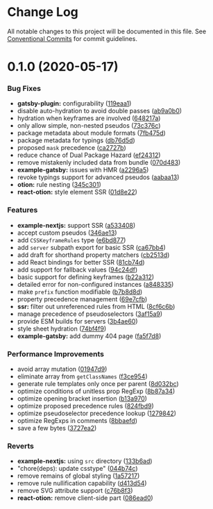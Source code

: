 # Change Log

All notable changes to this project will be documented in this file.
See [Conventional Commits](https://conventionalcommits.org) for commit guidelines.

# 0.1.0 (2020-05-17)

### Bug Fixes

- **gatsby-plugin:** configurability ([119eaa1](https://github.com/kripod/otion/commit/119eaa11db54fa1cafda59e0c2e58fe7cc4e3215))
- disable auto-hydration to avoid double passes ([ab9a0b0](https://github.com/kripod/otion/commit/ab9a0b0c360c70ca37303993cb13ef58b401f880))
- hydration when keyframes are involved ([648217a](https://github.com/kripod/otion/commit/648217a54f66fc857fae78384e1a80088f29d96b))
- only allow simple, non-nested pseudos ([73c376c](https://github.com/kripod/otion/commit/73c376ce7692681ed97381e95fc4840a4fc03868))
- package metadata about module formats ([7fb475d](https://github.com/kripod/otion/commit/7fb475d55e916bf5c1765fa31bf8d5fe179987b6))
- package metadata for typings ([db76d5d](https://github.com/kripod/otion/commit/db76d5de32e3afc0d93456d53ee8432a6e51d5df))
- proposed `mask` precedence ([ca2727b](https://github.com/kripod/otion/commit/ca2727b7ee3c955a13874a222b810aed21585525))
- reduce chance of Dual Package Hazard ([ef24312](https://github.com/kripod/otion/commit/ef243124d7b19f93f6c613162b60890502565811))
- remove mistakenly included data from bundle ([070d483](https://github.com/kripod/otion/commit/070d483e9f0e71151c2d4fed4c3b24ee3633c841))
- **example-gatsby:** issues with HMR ([a2296a5](https://github.com/kripod/otion/commit/a2296a541588cfdd4c865a6ee628d25c65852180))
- revoke typings support for advanced pseudos ([aabaa13](https://github.com/kripod/otion/commit/aabaa13cdb4255e8c3c1e04a789df54e871b80de))
- **otion:** rule nesting ([345c301](https://github.com/kripod/otion/commit/345c3010e2736c0f0d2f559606ab1e00339a367d))
- **react-otion:** style element SSR ([01d8e22](https://github.com/kripod/otion/commit/01d8e220af3851151f0828bee1969e4d7cfe9c0b))

### Features

- **example-nextjs:** support SSR ([a533408](https://github.com/kripod/otion/commit/a533408818cb19ea94f00160b6119d570aaf624e))
- accept custom pseudos ([346ae13](https://github.com/kripod/otion/commit/346ae13886c14da348e6e056f7c1727938a512bb))
- add `CSSKeyframeRules` type ([e6bd877](https://github.com/kripod/otion/commit/e6bd877884d8d1e7c4b0c89e65e9c79c63155ae9))
- add `server` subpath export for basic SSR ([ca67bb4](https://github.com/kripod/otion/commit/ca67bb45cfe5762eded005c0ad47fb5f84b2d9a2))
- add draft for shorthand property matchers ([cb2513d](https://github.com/kripod/otion/commit/cb2513da67ff6a7b8ea5e8efa3d011a990247c41))
- add React bindings for better SSR ([81cb74d](https://github.com/kripod/otion/commit/81cb74d4b622302e509c514e91420bf305fbcde7))
- add support for fallback values ([94c24df](https://github.com/kripod/otion/commit/94c24df320a1c755bb0219e06da7d58dd74bf620))
- basic support for defining keyframes ([b22a312](https://github.com/kripod/otion/commit/b22a31230367daa9a7ba295a204a6603c641c0d4))
- detailed error for non-configured instances ([a848335](https://github.com/kripod/otion/commit/a848335a475ddcf238fd81857d757d1ced5ab476))
- make `prefix` function modifiable ([b7b8d8d](https://github.com/kripod/otion/commit/b7b8d8d5b9156d8b2228e41ab14eed3893bc677d))
- property precedence management ([69e7cfb](https://github.com/kripod/otion/commit/69e7cfb6d431c1b3bee66b433074f4152b22da48))
- **ssr:** filter out unreferenced rules from HTML ([8cf6c6b](https://github.com/kripod/otion/commit/8cf6c6b5e8cbb68899363b028841ec0f75e2f171))
- manage precedence of pseudoselectors ([3af15a9](https://github.com/kripod/otion/commit/3af15a97bdbd8a98b817b8bf26efd0978f55f177))
- provide ESM builds for servers ([3b4ae60](https://github.com/kripod/otion/commit/3b4ae6063d359f72a25aab556877503f0eba1177))
- style sheet hydration ([74bf4f9](https://github.com/kripod/otion/commit/74bf4f9a7ef155cacf179c489f208e100a3ba699))
- **example-gatsby:** add dummy 404 page ([fa5f7d8](https://github.com/kripod/otion/commit/fa5f7d89abea055abee9297e6b646cf601051e0d))

### Performance Improvements

- avoid array mutation ([01947d9](https://github.com/kripod/otion/commit/01947d9580462163914aaed31d17646dc4d076e2))
- eliminate array from `getClassNames` ([f3ce954](https://github.com/kripod/otion/commit/f3ce9547b5f7c59c7e8e365542b3ca324ad8f6ad))
- generate rule templates only once per parent ([8d032bc](https://github.com/kripod/otion/commit/8d032bc7c06ad58e76ce03e0889edb2a8501df21))
- optimize conditions of unitless prop RegExp ([8b87a34](https://github.com/kripod/otion/commit/8b87a3418653d236a974a40613332aeb808dbef4))
- optimize opening bracket insertion ([b13a970](https://github.com/kripod/otion/commit/b13a97078eaae8f7a4f05eb3c0fbc867d7c01578))
- optimize proposed precedence rules ([824fbd9](https://github.com/kripod/otion/commit/824fbd932ea8aad2bca696555d6b8eaf93724f30))
- optimize pseudoselector precedence lookup ([1279842](https://github.com/kripod/otion/commit/12798428b097ed7ffb58c18e63bbcb29294760a1))
- optimize RegExps in comments ([8bbaefd](https://github.com/kripod/otion/commit/8bbaefdd29f5ecd1d5e9dc4212c06aa648f28abd))
- save a few bytes ([3727ea2](https://github.com/kripod/otion/commit/3727ea2dd3cd296037e07400057af2b06d4b3f8f))

### Reverts

- **example-nextjs:** using `src` directory ([133b6ad](https://github.com/kripod/otion/commit/133b6ad33937a88c43bc5bd72bbcb65663c2f900))
- "chore(deps): update csstype" ([044b74c](https://github.com/kripod/otion/commit/044b74c7d2607efe6cfb79fde1fa0bc2a0aacb37))
- remove remains of global styling ([1a57217](https://github.com/kripod/otion/commit/1a572177904d0b22dd98b17838b147afc27950b0))
- remove rule nullification capability ([d413d54](https://github.com/kripod/otion/commit/d413d54be04e98094f974dc7beac1107c37e3be3))
- remove SVG attribute support ([c76b8f3](https://github.com/kripod/otion/commit/c76b8f3807e4d1419003b2aa02f4ce2d34df2f2f))
- **react-otion:** remove client-side part ([086ead0](https://github.com/kripod/otion/commit/086ead054488162e951802d592d4db4cb1a5a1aa))
